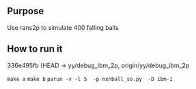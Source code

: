## Purpose
Use rans2p to simulate 400 falling balls 



## How to run it
336e495fb (HEAD -> yy/debug_ibm_2p, origin/yy/debug_ibm_2p

`make a`
`make b`
`parun -v -l 5  -p nxnball_so.py  -D ibm-1`


